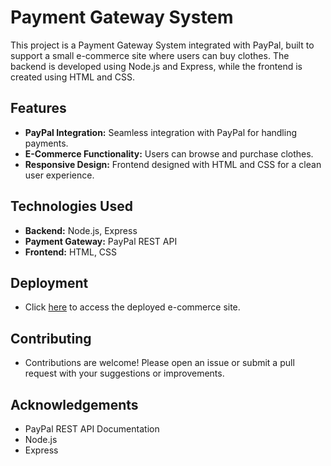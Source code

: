 # Payment Gateway System

This project is a Payment Gateway System integrated with PayPal, built to support a small e-commerce site where users can buy clothes. The backend is developed using Node.js and Express, while the frontend is created using HTML and CSS.

## Features

- **PayPal Integration:** Seamless integration with PayPal for handling payments.
- **E-Commerce Functionality:** Users can browse and purchase clothes.
- **Responsive Design:** Frontend designed with HTML and CSS for a clean user experience.

## Technologies Used

- **Backend:** Node.js, Express
- **Payment Gateway:** PayPal REST API
- **Frontend:** HTML, CSS

## Deployment

- Click [here](https://payment-gateway-system-nodejs.onrender.com) to access the deployed e-commerce site.

## Contributing

- Contributions are welcome! Please open an issue or submit a pull request with your suggestions or improvements.

## Acknowledgements

- PayPal REST API Documentation
- Node.js
- Express
